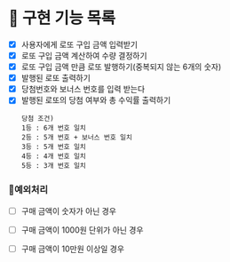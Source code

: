 # 🎯 구현 기능 목록
- [x] 사용자에게 로또 구입 금액 입력받기
- [x] 로또 구입 금액 계산하여 수량 결정하기
- [x] 로또 구입 금액 만큼 로또 발행하기(중복되지 않는 6개의 숫자)
- [x] 발행된 로또 출력하기 
- [x] 당첨번호와 보너스 번호를 입력 받는다
- [x] 발행된 로또의 당첨 여부와 총 수익률 출력하기
    ````
    당첨 조건)
    1등 : 6개 번호 일치
    2등 : 5개 번호 + 보너스 번호 일치
    3등 : 5개 번호 일치
    4등 : 4개 번호 일치
    5등 : 3개 번호 일치 
    ````
###  🚫예외처리

- [ ] 구매 금액이 숫자가 아닌 경우
- [ ] 구매 금액이 1000원 단위가 아닌 경우
- [ ] 구매 금액이 10만원 이상일 경우
  
